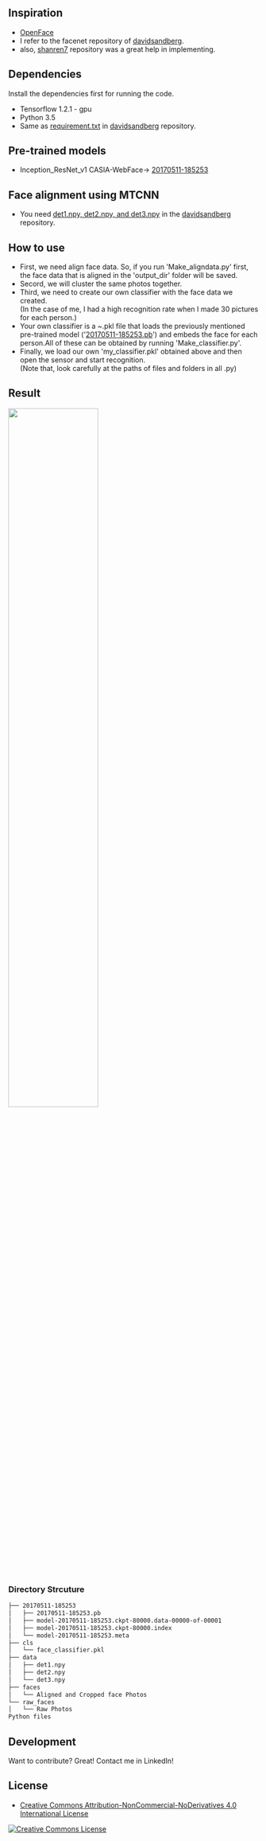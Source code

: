 
## Inspiration
* [OpenFace](https://github.com/cmusatyalab/openface)
* I refer to the facenet repository of [davidsandberg](https://github.com/davidsandberg/facenet).
* also, [shanren7](https://github.com/shanren7/real_time_face_recognition) repository was a great help in implementing.

## Dependencies

Install the dependencies first for running the code.
* Tensorflow 1.2.1 - gpu
* Python 3.5
* Same as [requirement.txt](https://github.com/davidsandberg/facenet/blob/master/requirements.txt) in [davidsandberg](https://github.com/davidsandberg/facenet) repository.

## Pre-trained models
* Inception_ResNet_v1 CASIA-WebFace-> [20170511-185253](https://drive.google.com/file/d/0B5MzpY9kBtDVOTVnU3NIaUdySFE/edit)
## Face alignment using MTCNN
* You need [det1.npy, det2.npy, and det3.npy](https://github.com/davidsandberg/facenet/tree/master/src/align) in the [davidsandberg](https://github.com/davidsandberg/facenet) repository.
## How to use
* First, we need align face data. So, if you run 'Make_aligndata.py' first, the face data that is aligned in the 'output_dir' folder will be saved.
* Secord, we will cluster the same photos together.
* Third, we need to create our own classifier with the face data we created. <br/>(In the case of me, I had a high recognition rate when I made 30 pictures for each person.)
* Your own classifier is a ~.pkl file that loads the previously mentioned pre-trained model ('[20170511-185253.pb](https://drive.google.com/file/d/0B5MzpY9kBtDVOTVnU3NIaUdySFE/edit)') and embeds the face for each person.All of these can be obtained by running 'Make_classifier.py'.
* Finally, we load our own 'my_classifier.pkl' obtained above and then open the sensor and start recognition.
</br> (Note that, look carefully at the paths of files and folders in all .py)
## Result
<img src="https://raw.githubusercontent.com/abhiksark/pictures_cluster_classify/master/prediciton.jpg" width="60%">

### Directory Strcuture

```bash
├── 20170511-185253
│   ├── 20170511-185253.pb
│   ├── model-20170511-185253.ckpt-80000.data-00000-of-00001
│   ├── model-20170511-185253.ckpt-80000.index
│   └── model-20170511-185253.meta
├── cls
│   └── face_classifier.pkl
├── data
│   ├── det1.npy
│   ├── det2.npy
│   └── det3.npy
├── faces
│   └── Aligned and Cropped face Photos
└── raw_faces
│   └── Raw Photos 
Python files 
````

## Development

Want to contribute? Great!
Contact me in LinkedIn!

## License

* <a rel="license" href="https://creativecommons.org/licenses/by-nc-nd/4.0/"> Creative Commons Attribution-NonCommercial-NoDerivatives 4.0 International License</a>

<a rel="license" href="https://creativecommons.org/licenses/by-nc-nd/4.0/">
	<img alt="Creative Commons License" style="border-width:0" src="https://i.creativecommons.org/l/by-nc-nd/4.0/88x31.png" />
</a>
